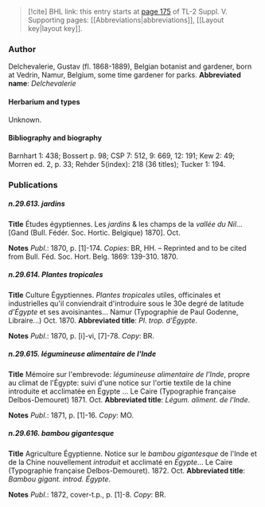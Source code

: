 > [!cite] BHL link: this entry starts at [page 175](https://www.biodiversitylibrary.org/page/33259221) of TL-2 Suppl. V.
> Supporting pages: [[Abbreviations|abbreviations]], [[Layout key|layout key]].

### Author

Delchevalerie, Gustav (fl. 1868-1889), Belgian botanist and gardener, born at Vedrin, Namur, Belgium, some time gardener for parks. 
**Abbreviated name**: *Delchevalerie*

#### Herbarium and types

Unknown.

#### Bibliography and biography

Barnhart 1: 438; Bossert p. 98; CSP 7: 512, 9: 669, 12: 191; Kew 2: 49; Morren ed. 2, p. 33; Rehder 5(index): 218 (36 titles); Tucker 1: 194.

### Publications

##### n.29.613. jardins

**Title**
Études égyptiennes. Les *jardins* & les champs de la *vallée du Nil*... \[Gand (Bull. Fédér. Soc. Hortic. Belgique) 1870\]. Oct.

**Notes**
*Publ*.: 1870, p. \[1\]-174. *Copies*: BR, HH. – Reprinted and to be cited from Bull. Féd. Soc. Hort. Belg. 1869: 139-310. 1870.

##### n.29.614. Plantes tropicales

**Title**
Culture Égyptiennes. *Plantes tropicales* utiles, officinales et industrielles qu'il conviendrait d'introduire sous le 30e degré de latitude *d'Égypte* et ses avoisinantes... Namur (Typographie de Paul Godenne, Libraire...) Oct. 1870.
**Abbreviated title**: *Pl. trop. d'Égypte*.

**Notes**
*Publ*.: 1870, p. \[i\]-vi, \[7\]-78. *Copy*: BR.

##### n.29.615. légumineuse alimentaire de l'Inde

**Title**
Mémoire sur l'embrevode: *légumineuse alimentaire de l'Inde*, propre au climat de l'Égypte: suivi d'une notice sur l'ortie textile de la chine introduite et acclimatée en Égypte ... Le Caire (Typographie française Delbos-Demouret) 1871. Oct.
**Abbreviated title**: *Légum. aliment. de l'Inde*.

**Notes**
*Publ*.: 1871, p. \[1\]-16. *Copy*: MO.

##### n.29.616. bambou gigantesque

**Title**
Agriculture Égyptienne. Notice sur le *bambou gigantesque* de l'Inde et de la Chine nouvellement *introduit* et acclimaté en *Égypte*... Le Caire (Typographie française Delbos-Demouret). 1872. Oct.
**Abbreviated title**: *Bambou gigant. introd. Égypte*.

**Notes**
*Publ*.: 1872, cover-t.p., p. \[1\]-8. *Copy*: BR.

